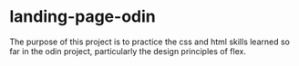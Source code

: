 # landing-page-odin
The purpose of this project is to practice the css and html skills learned so far in the odin project,
particularly the design principles of flex. 